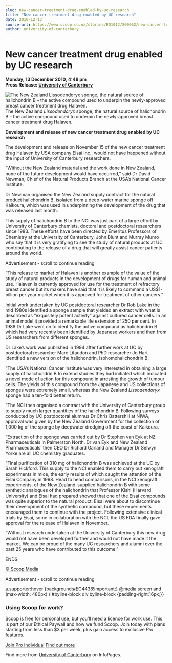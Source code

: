 ```yaml
---
slug: new-cancer-treatment-drug-enabled-by-uc-research
title: "New cancer treatment drug enabled by UC research"
date: 2010-12-13
source-url: https://www.scoop.co.nz/stories/ED1012/S00062/new-cancer-treatment-drug-enabled-by-uc-research.htm
author: university-of-canterbury
---
```

New cancer treatment drug enabled by UC research
================================================

**Monday, 13 December 2010, 4:48 pm**  
**Press Release: [University of Canterbury](https://info.scoop.co.nz/University_of_Canterbury)**

![The New Zealand
Lissodendoryx sponge, the natural source of halichondrin B
– the active compound used to underpin the newly-approved
breast cancer treatment drug Halaven.](http://img.scoop.co.nz/stories/images/1012/10f8dbf0332256c88cb6.jpeg)  
The New Zealand _Lissodendoryx_ sponge, the natural source of halichondrin B – the active compound used to underpin the newly-approved breast cancer treatment drug Halaven.

**Development and release of new cancer treatment drug enabled by UC research**

The development and release on November 15 of the new cancer treatment drug Halaven by USA company Eisai Inc., would not have happened without the input of University of Canterbury researchers.

“Without the New Zealand material and the work done in New Zealand, none of the future development would have occurred,” said Dr David Newman, Chief of the Natural Products Branch at the USA’s National Cancer Institute.

Dr Newman organised the New Zealand supply contract for the natural product halichondrin B, isolated from a deep-water marine sponge off Kaikoura, which was used in underpinning the development of the drug that was released last month.

This supply of halichondrin B to the NCI was just part of a large effort by University of Canterbury chemists, doctoral and postdoctoral researchers since 1983. These efforts have been directed by Emeritus Professors of Chemistry at the University of Canterbury, John Blunt and Murray Munro who say that it is very gratifying to see the study of natural products at UC contributing to the release of a drug that will greatly assist cancer patients around the world.

Advertisement - scroll to continue reading





“This release to market of Halaven is another example of the value of the study of natural products in the development of drugs for human and animal use. Halaven is currently approved for use for the treatment of refractory breast cancer but its makers have said that it is likely to command a US$1-billion per year market when it is approved for treatment of other cancers.”

Initial work undertaken by UC postdoctoral researcher Dr Rob Lake in the mid 1980s identified a sponge sample that yielded an extract with what is described as “exquisitely potent activity” against cultured cancer cells. In an animal model it provided a remarkable life extension of 250 per cent. In 1988 Dr Lake went on to identify the active compound as halichondrin B which had very recently been identified by Japanese workers and then from US researchers from different sponges.

Dr Lake’s work was published in 1994 after further work at UC by postdoctoral researcher Marc Litaudon and PhD researcher Jo Hart identified a new version of the halichondrin, isohomohalichondrin B.

“The USA’s National Cancer Institute was very interested in obtaining a large supply of halichondrin B to extend studies they had initiated which indicated a novel mode of action for this compound in arresting the growth of tumour cells. The yields of this compound from the Japanese and US collections of sponges were extremely small, whereas the New Zealand _Lissodendoryx_ sponge had a ten-fold better return.

“The NCI then organised a contract with the University of Canterbury group to supply much larger quantities of the halichondrin B. Following surveys conducted by UC postdoctoral alumnus Dr Chris Battershill at NIWA, approval was given by the New Zealand Government for the collection of 1,000 kg of the sponge by deepwater dredging off the coast of Kaikoura.

“Extraction of the sponge was carried out by Dr Stephen van Eyk at NZ Pharmaceuticals in Palmerston North. Dr van Eyk and New Zealand Pharmaceuticals’ then CEO Dr Richard Garland and Manager Dr Selwyn Yorke are all UC chemistry graduates.

“Final purification of 310 mg of halichondrin B was achieved at the UC by Sarah Hickford. This supply to the NCI enabled them to carry out xenograft experiments in mice, the early results of which caught the attention of the Eisai Company in 1998. Head to head comparisons, in the NCI xenograft experiments, of the New Zealand-supplied halichondrin B with some synthetic analogues of the halichondrin that Professor Kishi (Harvard University) and Eisai had prepared showed that one of the Eisai compounds was quite superior to the natural product. Eisai were about to discontinue their development of the synthetic compound, but these experiments encouraged them to continue with the project. Following extensive clinical trials by Eisai, some in collaboration with the NCI, the US FDA finally gave approval for the release of Halaven in November.

“Without research undertaken at the University of Canterbury this new drug would not have been developed further and would not have made it the market. We can be proud of the many UC researchers and alumni over the past 25 years who have contributed to this outcome.”

ENDS  

[© Scoop Media](http://www.scoop.co.nz/about/terms.html)  

Advertisement - scroll to continue reading



a.supporter:hover {background:#EC4438!important;} @media screen and (max-width: 480px) { #byline-block div.byline-block {padding-right:16px;}}

### Using Scoop for work?

Scoop is free for personal use, but you’ll need a licence for work use. This is part of our Ethical Paywall and how we fund Scoop. Join today with plans starting from less than $3 per week, plus gain access to exclusive _Pro_ features.  
  
[Join Pro Individual](https://pro.scoop.co.nz/Individual/?from=ProIn24) [Find out more](https://pro.scoop.co.nz/using-scoop-for-work/?from=ProIn24)

Find more from [University of Canterbury](https://info.scoop.co.nz/University_of_Canterbury) on InfoPages.